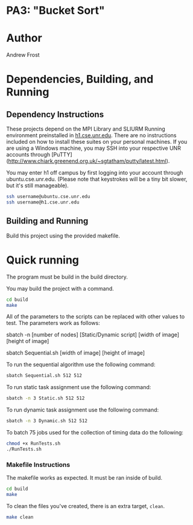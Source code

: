 # PA3: "Bucket Sort"

# Author 
Andrew Frost

# Dependencies, Building, and Running

## Dependency Instructions
These projects depend on the MPI Library and SLIURM Running environment preinstalled in [h1.cse.unr.edu](h1.cse.unr.edu).  There are no instructions included on how to install these suites on your personal machines.
If you are using a Windows machine, you may SSH into your respective UNR accounts through [PuTTY] (http://www.chiark.greenend.org.uk/~sgtatham/putty/latest.html).

You may enter h1 off campus by first logging into your account through ubuntu.cse.unr.edu.  (Please note that keystrokes will be a tiny bit slower, but it's still manageable).
```bash
ssh username@ubuntu.cse.unr.edu
ssh username@h1.cse.unr.edu
```

## Building and Running
Build this project using the provided makefile.

# Quick running

The program must be build in the build directory.

You may build the project with a command.
```bash
cd build
make
```

All of the parameters to the scripts can be replaced with other values to test.
The parameters work as follows:

sbatch -n [number of nodes] [Static/Dynamic script] [width of image] [height of image]

sbatch Sequential.sh [width of image] [height of image]

To run the sequential algorithm use the following command:
```bash
sbatch Sequential.sh 512 512
```

To run static task assignment use the following command:
```bash
sbatch -n 3 Static.sh 512 512
```

To run dynamic task assignment use the following command:
```bash
sbatch -n 3 Dynamic.sh 512 512
```

To batch 75 jobs used for the collection of timing data do the following:
```bash
chmod +x RunTests.sh
./RunTests.sh
```

### Makefile Instructions
The makefile works as expected. It must be ran inside of build.

```bash
cd build
make
```

To clean the files you've created, there is an extra target, `clean`.
```bash
make clean
```
